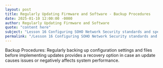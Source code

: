 ```yaml
---
layout: post
title: Regularly Updating Firmware and Software - Backup Procedures
date: 2025-01-10 12:00:00 -0000
author: Regularly Updating Firmware and Software
quote: "content here"
subject: "Lesson 16 Configuring SOHO Network Security standards and specifications"
permalink: "/Lesson 16 Configuring SOHO Network Security standards and specifications/Regularly Updating Firmware and Software/Regularly Updating Firmware and Software - Backup Procedures"
---
```


Backup Procedures: Regularly backing up configuration settings and files before implementing updates provides a recovery option in case an update causes issues or negatively affects system performance.

